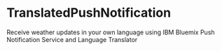 # TranslatedPushNotification
Receive weather updates in your own language using IBM Bluemix Push Notification Service and Language Translator
